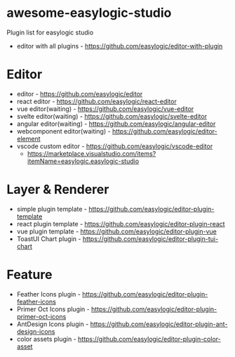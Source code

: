 # awesome-easylogic-studio

Plugin list for easylogic studio

* editor with all plugins - https://github.com/easylogic/editor-with-plugin

# Editor

* editor - https://github.com/easylogic/editor
* react editor - https://github.com/easylogic/react-editor
* vue editor(waiting) - https://github.com/easylogic/vue-editor
* svelte editor(waiting) - https://github.com/easylogic/svelte-editor
* angular editor(waiting) - https://github.com/easylogic/angular-editor
* webcomponent editor(waiting) - https://github.com/easylogic/editor-element 
* vscode custom editor - https://github.com/easylogic/vscode-editor
  * https://marketplace.visualstudio.com/items?itemName=easylogic.easylogic-studio

# Layer & Renderer

* simple plugin template - https://github.com/easylogic/editor-plugin-template
* react plugin template - https://github.com/easylogic/editor-plugin-react
* vue plugin template - https://github.com/easylogic/editor-plugin-vue
* ToastUI Chart plugin - https://github.com/easylogic/editor-plugin-tui-chart

# Feature 

* Feather Icons plugin - https://github.com/easylogic/editor-plugin-feather-icons
* Primer Oct Icons plugin - https://github.com/easylogic/editor-plugin-primer-oct-icons
* AntDesign Icons plugin - https://github.com/easylogic/editor-plugin-ant-design-icons
* color assets plugin - https://github.com/easylogic/editor-plugin-color-asset
